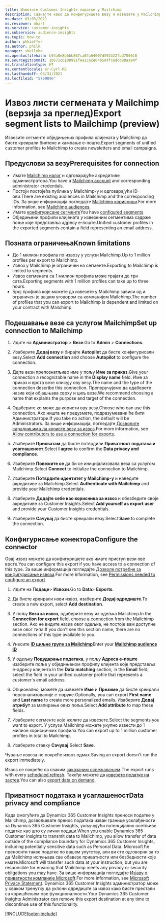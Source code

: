 ```yaml
---
title: Извезите Customer Insights податке у Mailchimp
description: Сазнајте како да конфигуришете везу и извезете у Mailchimp.
ms.date: 03/03/2021
ms.reviewer: mhart
ms.service: customer-insights
ms.subservice: audience-insights
ms.topic: how-to
author: phkieffer
ms.author: philk
manager: shellyha
ms.openlocfilehash: b94a8e8b6bb867ca04a64007d592b22fbd700618
ms.sourcegitcommit: 1b671c6100991fea1cace04b5d4fcedcd88aa94f
ms.translationtype: HT
ms.contentlocale: sr-Cyrl-RS
ms.lasthandoff: 03/31/2021
ms.locfileid: "5759896"
---
```

# <a name="export-segment-lists-to-mailchimp-preview"></a><span data-ttu-id="dae85-103">Извоз листи сегмената у Mailchimp (верзија за преглед)</span><span class="sxs-lookup"><span data-stu-id="dae85-103">Export segment lists to Mailchimp (preview)</span></span>

<span data-ttu-id="dae85-104">Извезите сегменте обједињених профила клијената у Mailchimp да бисте креирали билтене и кампање е-поште.</span><span class="sxs-lookup"><span data-stu-id="dae85-104">Export segments of unified customer profiles to Mailchimp to create newsletters and email campaigns.</span></span>

## <a name="prerequisites-for-connection"></a><span data-ttu-id="dae85-105">Предуслови за везу</span><span class="sxs-lookup"><span data-stu-id="dae85-105">Prerequisites for connection</span></span>

-   <span data-ttu-id="dae85-106">Имате [Mailchimp налог](https://mailchimp.com/) и одговарајуће акредитиве администратора.</span><span class="sxs-lookup"><span data-stu-id="dae85-106">You have a [Mailchimp account](https://mailchimp.com/) and corresponding administrator credentials.</span></span>
-   <span data-ttu-id="dae85-107">Постоји постојећа публика у Mailchimp-у и одговарајући ID-ови.</span><span class="sxs-lookup"><span data-stu-id="dae85-107">There are existing audiences in Mailchimp and the corresponding IDs.</span></span> <span data-ttu-id="dae85-108">За више информација погледајте [Mailchimp корисници](https://mailchimp.com/help/create-audience/).</span><span class="sxs-lookup"><span data-stu-id="dae85-108">For more information, see [Mailchimp audiences](https://mailchimp.com/help/create-audience/).</span></span>
-   <span data-ttu-id="dae85-109">Имате [конфигурисане сегменте](segments.md)</span><span class="sxs-lookup"><span data-stu-id="dae85-109">You have [configured segments](segments.md)</span></span>
-   <span data-ttu-id="dae85-110">Обједињени профили клијената у извезеним сегментима садрже поље које представља адресу е-поште.</span><span class="sxs-lookup"><span data-stu-id="dae85-110">Unified customer profiles in the exported segments contain a field representing an email address.</span></span>

## <a name="known-limitations"></a><span data-ttu-id="dae85-111">Позната ограничења</span><span class="sxs-lookup"><span data-stu-id="dae85-111">Known limitations</span></span>

- <span data-ttu-id="dae85-112">До 1 милион профила по извозу у услузи Mailchimp.</span><span class="sxs-lookup"><span data-stu-id="dae85-112">Up to 1 million profiles per export to Mailchimp.</span></span>
- <span data-ttu-id="dae85-113">Извоз у Mailchimp је ограничен на сегменте.</span><span class="sxs-lookup"><span data-stu-id="dae85-113">Exporting to Mailchimp is limited to segments.</span></span>
- <span data-ttu-id="dae85-114">Извоз сегмената са 1 милион профила може трајати до три сата.</span><span class="sxs-lookup"><span data-stu-id="dae85-114">Exporting segments with 1 million profiles can take up to three hours.</span></span> 
- <span data-ttu-id="dae85-115">Број профила које можете да извезете у Mailchimp зависи од и ограничен је вашим уговором са компанијом Mailchimp.</span><span class="sxs-lookup"><span data-stu-id="dae85-115">The number of profiles that you can export to Mailchimp is dependent and limited on your contract with Mailchimp.</span></span>

## <a name="set-up-connection-to-mailchimp"></a><span data-ttu-id="dae85-116">Подешавање везе са услугом Mailchimp</span><span class="sxs-lookup"><span data-stu-id="dae85-116">Set up connection to Mailchimp</span></span>

1. <span data-ttu-id="dae85-117">Идите на **Администратор** > **Везе**.</span><span class="sxs-lookup"><span data-stu-id="dae85-117">Go to **Admin** > **Connections**.</span></span>

1. <span data-ttu-id="dae85-118">Изаберите **Додај везу** и бирајте **Autopilot** да бисте конфигурисали везу.</span><span class="sxs-lookup"><span data-stu-id="dae85-118">Select **Add connection** and choose **Autopilot** to configure the connection.</span></span>

1. <span data-ttu-id="dae85-119">Дајте вези препознатљиво име у пољу **Име за приказ**.</span><span class="sxs-lookup"><span data-stu-id="dae85-119">Give your connection a recognizable name in the **Display name** field.</span></span> <span data-ttu-id="dae85-120">Име за приказ и врста везе описују ову везу.</span><span class="sxs-lookup"><span data-stu-id="dae85-120">The name and the type of the connection describe this connection.</span></span> <span data-ttu-id="dae85-121">Препоручујемо да одаберете назив који објашњава сврху и циљ везе.</span><span class="sxs-lookup"><span data-stu-id="dae85-121">We recommend choosing a name that explains the purpose and target of the connection.</span></span>

1. <span data-ttu-id="dae85-122">Одаберите ко може да користи ову везу.</span><span class="sxs-lookup"><span data-stu-id="dae85-122">Choose who can use this connection.</span></span> <span data-ttu-id="dae85-123">Ако ништа не предузмете, подразумевани ће бити Администратори.</span><span class="sxs-lookup"><span data-stu-id="dae85-123">If you take no action, the default will be Administrators.</span></span> <span data-ttu-id="dae85-124">За више информација, погледајте [Дозволите сарадницима да користе везу за извоз](connections.md#allow-contributors-to-use-a-connection-for-exports).</span><span class="sxs-lookup"><span data-stu-id="dae85-124">For more information, see [Allow contributors to use a connection for exports](connections.md#allow-contributors-to-use-a-connection-for-exports).</span></span>

1. <span data-ttu-id="dae85-125">Изаберите **Прихватам** да бисте потврдили **Приватност података и усаглашеност**.</span><span class="sxs-lookup"><span data-stu-id="dae85-125">Select **I agree** to confirm the **Data privacy and compliance**.</span></span>

1. <span data-ttu-id="dae85-126">Изаберите **Повежите се** да би се иницијализовала веза са услугом Mailchimp.</span><span class="sxs-lookup"><span data-stu-id="dae85-126">Select **Connect** to initialize the connection to Mailchimp.</span></span>

1. <span data-ttu-id="dae85-127">Изаберите **Потврдите идентитет у Mailchimp-у** и наведите акредитиве за Mailchimp.</span><span class="sxs-lookup"><span data-stu-id="dae85-127">Select **Authenticate with Mailchimp** and provide your Mailchimp credentials.</span></span>

1. <span data-ttu-id="dae85-128">Изаберите **Додајте себе као корисника за извоз** и обезбедите своје акредитиве за Customer Insights.</span><span class="sxs-lookup"><span data-stu-id="dae85-128">Select **Add yourself as export user** and provide your Customer Insights credentials.</span></span>

1. <span data-ttu-id="dae85-129">Изаберите **Сачувај** да бисте креирали везу.</span><span class="sxs-lookup"><span data-stu-id="dae85-129">Select **Save** to complete the connection.</span></span> 

## <a name="configure-the-connector"></a><span data-ttu-id="dae85-130">Конфигурисање конектора</span><span class="sxs-lookup"><span data-stu-id="dae85-130">Configure the connector</span></span>

<span data-ttu-id="dae85-131">Овај извоз можете да конфигуришете ако имате приступ вези ове врсте.</span><span class="sxs-lookup"><span data-stu-id="dae85-131">You can configure this export if you have access to a connection of this type.</span></span> <span data-ttu-id="dae85-132">За више информација погледајте [Дозволе потребне за конфигурисање извоза](export-destinations.md#set-up-a-new-export).</span><span class="sxs-lookup"><span data-stu-id="dae85-132">For more information, see [Permissions needed to configure an export](export-destinations.md#set-up-a-new-export).</span></span>

1. <span data-ttu-id="dae85-133">Идите на **Подаци**> **Извози**.</span><span class="sxs-lookup"><span data-stu-id="dae85-133">Go to **Data**> **Exports**.</span></span>

1. <span data-ttu-id="dae85-134">Да бисте креирали нови извоз, изаберите **Додај одредиште**.</span><span class="sxs-lookup"><span data-stu-id="dae85-134">To create a new export, select **Add destination**.</span></span>

1. <span data-ttu-id="dae85-135">У пољу **Веза за извоз**, одаберите везу из одељка Mailchimp.</span><span class="sxs-lookup"><span data-stu-id="dae85-135">In the **Connection for export** field, choose a connection from the Mailchimp section.</span></span> <span data-ttu-id="dae85-136">Ако не видите назив овог одељка, не постоје вам доступне везе овог типа.</span><span class="sxs-lookup"><span data-stu-id="dae85-136">If you don't see this section name, there are no connections of this type available to you.</span></span>

1. <span data-ttu-id="dae85-137">Унесите **[ID циљне групе за Mailchimp](https://mailchimp.com/help/find-audience-id/)**</span><span class="sxs-lookup"><span data-stu-id="dae85-137">Enter your **[Mailchimp audience ID](https://mailchimp.com/help/find-audience-id/)**</span></span>

3. <span data-ttu-id="dae85-138">У одељку **Подударање података**, у пољу **Адреса е-поште** изаберите поље у обједињеном профилу клијента које представља е-адресу клијента.</span><span class="sxs-lookup"><span data-stu-id="dae85-138">In the **Data matching** section, in the **Email** field, select the field in your unified customer profile that represents a customer's email address.</span></span> 

1. <span data-ttu-id="dae85-139">Опционално, можете да извезете **Име** и **Презиме** да бисте креирали персонализованије е-поруке.</span><span class="sxs-lookup"><span data-stu-id="dae85-139">Optionally, you can export **First name** and **Last name** to create more personalized emails.</span></span> <span data-ttu-id="dae85-140">Изаберите **Додај атрибут** за мапирање ових поља.</span><span class="sxs-lookup"><span data-stu-id="dae85-140">Select **Add attribute** to map these fields.</span></span>

1. <span data-ttu-id="dae85-141">Изаберите сегменте које желите да извезете.</span><span class="sxs-lookup"><span data-stu-id="dae85-141">Select the segments you want to export.</span></span> <span data-ttu-id="dae85-142">У услузи Mailchimp можете укупно извести до 1 милион корисничких профила.</span><span class="sxs-lookup"><span data-stu-id="dae85-142">You can export up to 1 million customer profiles in total to Mailchimp.</span></span>

1. <span data-ttu-id="dae85-143">Изаберите ставку **Сачувај**.</span><span class="sxs-lookup"><span data-stu-id="dae85-143">Select **Save**.</span></span>

<span data-ttu-id="dae85-144">Чување извоза не покреће извоз одмах.</span><span class="sxs-lookup"><span data-stu-id="dae85-144">Saving an export doesn't run the export immediately.</span></span>

<span data-ttu-id="dae85-145">Извоз се покреће са сваким [заказаним освежавањем](system.md#schedule-tab).</span><span class="sxs-lookup"><span data-stu-id="dae85-145">The export runs with every [scheduled refresh](system.md#schedule-tab).</span></span> <span data-ttu-id="dae85-146">Такође можете да [извезете податке на захтев](export-destinations.md#run-exports-on-demand).</span><span class="sxs-lookup"><span data-stu-id="dae85-146">You can also [export data on demand](export-destinations.md#run-exports-on-demand).</span></span> 

## <a name="data-privacy-and-compliance"></a><span data-ttu-id="dae85-147">Приватност података и усаглашеност</span><span class="sxs-lookup"><span data-stu-id="dae85-147">Data privacy and compliance</span></span>

<span data-ttu-id="dae85-148">Када омогућите да Dynamics 365 Customer Insights преноси податке у Mailchimp, дозвољавате пренос података изван границе усклађености за Dynamics 365 Customer Insights, укључујући потенцијално осетљиве податке као што су лични подаци.</span><span class="sxs-lookup"><span data-stu-id="dae85-148">When you enable Dynamics 365 Customer Insights to transmit data to Mailchimp, you allow transfer of data outside of the compliance boundary for Dynamics 365 Customer Insights, including potentially sensitive data such as Personal Data.</span></span> <span data-ttu-id="dae85-149">Microsoft ће преносити такве податке по вашем упутству, али ви сте одговорни за то да Mailchimp испуњава све обавезе приватности или безбедности које имате.</span><span class="sxs-lookup"><span data-stu-id="dae85-149">Microsoft will transfer such data at your instruction, but you are responsible for ensuring that Mailchimp meets any privacy or security obligations you may have.</span></span> <span data-ttu-id="dae85-150">За више информација погледајте [Изјаву о приватности компаније Microsoft](https://go.microsoft.com/fwlink/?linkid=396732).</span><span class="sxs-lookup"><span data-stu-id="dae85-150">For more information, see [Microsoft Privacy Statement](https://go.microsoft.com/fwlink/?linkid=396732).</span></span>
<span data-ttu-id="dae85-151">Dynamics 365 Customer Insights администратор може у сваком тренутку да уклони одредиште за извоз како бисте престали са коришћењем ове функционалности.</span><span class="sxs-lookup"><span data-stu-id="dae85-151">Your Dynamics 365 Customer Insights Administrator can remove this export destination at any time to discontinue use of this functionality.</span></span>

[!INCLUDE[footer-include](../includes/footer-banner.md)]
